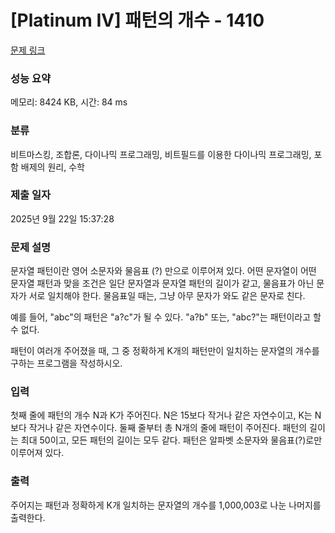 # [Platinum IV] 패턴의 개수 - 1410 

[문제 링크](https://www.acmicpc.net/problem/1410) 

### 성능 요약

메모리: 8424 KB, 시간: 84 ms

### 분류

비트마스킹, 조합론, 다이나믹 프로그래밍, 비트필드를 이용한 다이나믹 프로그래밍, 포함 배제의 원리, 수학

### 제출 일자

2025년 9월 22일 15:37:28

### 문제 설명

<p>문자열 패턴이란 영어 소문자와 물음표 (?) 만으로 이루어져 있다. 어떤 문자열이 어떤 문자열 패턴과 맞을 조건은 일단 문자열과 문자열 패턴의 길이가 같고, 물음표가 아닌 문자가 서로 일치해야 한다. 물음표일 때는, 그냥 아무 문자가 와도 같은 문자로 친다.</p>

<p>예를 들어, "abc"의 패턴은 "a?c"가 될 수 있다. "a?b" 또는, "abc?"는 패턴이라고 할 수 없다.</p>

<p>패턴이 여러개 주어졌을 때, 그 중 정확하게 K개의 패턴만이 일치하는 문자열의 개수를 구하는 프로그램을 작성하시오.</p>

### 입력 

 <p>첫째 줄에 패턴의 개수 N과 K가 주어진다. N은 15보다 작거나 같은 자연수이고, K는 N보다 작거나 같은 자연수이다. 둘째 줄부터 총 N개의 줄에 패턴이 주어진다. 패턴의 길이는 최대 50이고, 모든 패턴의 길이는 모두 같다. 패턴은 알파벳 소문자와 물음표(?)로만 이루어져 있다.</p>

### 출력 

 <p>주어지는 패턴과 정확하게 K개 일치하는 문자열의 개수를 1,000,003로 나눈 나머지를 출력한다.</p>


